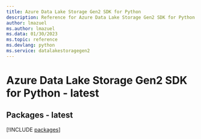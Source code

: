 ```yaml
---
title: Azure Data Lake Storage Gen2 SDK for Python
description: Reference for Azure Data Lake Storage Gen2 SDK for Python
author: lmazuel
ms.author: lmazuel
ms.data: 01/30/2023
ms.topic: reference
ms.devlang: python
ms.service: datalakestoragegen2
---
```

# Azure Data Lake Storage Gen2 SDK for Python - latest
## Packages - latest
[!INCLUDE [packages](data-lake-storage-gen2-index.md)]